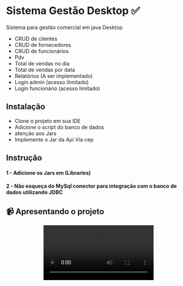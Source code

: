 
# Sistema Gestão Desktop ✅
Sistema para gestão comercial em java Desktop


 - CRUD de clientes
 - CRUD de fornecedores
 - CRUD de funcionários
 - Pdv
 - Total de vendas no dia
  - Total de vendas por data
 - Relatórios (A ser implementado)
 - Login admin (acesso ilimitado)
 - Login funcionário (acesso limitado) 
    

## Instalação

- Clone o projeto em sua IDE
- Adicione o script do banco de dados
- atenção aos Jars
- Implemente o Jar da Api Via cep 

    
## Instrução

#### 1 -  Adicione os Jars em (Libraries)
#### 2 - Não esqueça do MySql conector para integração com o banco de dados utilizando JDBC

 

## 📹 Apresentando o projeto
<div align="center">
  <video src="https://github.com/JoaoLlucaxs/JoaoLlucaxs/assets/92184255/e4b0fafd-c094-4e27-8c66-264738601ef3">
</div>


